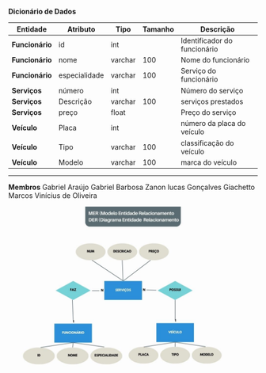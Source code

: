 **Dicionário de Dados**

|**Entidade**|**Atributo**|**Tipo**|**Tamanho**|**Descrição**|
|-|-|-|-|-|
|**Funcionário**|id|int||Identificador do funcionário|
|**Funcionário**|nome|varchar|100|Nome do funcionário|
|**Funcionário**|especialidade|varchar|100|Serviço do funcionário|
|**Serviços**|número|int||Número do serviço|
|**Serviços**|Descrição|varchar|100|serviços prestados|
|**Serviços**|preço|float||Preço do serviço|
|**Veículo**|Placa|int||número da placa do veículo|
|**Veículo**|Tipo|varchar|100|classificação do veículo|
|**Veículo**|Modelo|varchar|100|marca do veículo|

---------------------------------------------------------
**Membros**
Gabriel Araújo
Gabriel Barbosa Zanon
lucas Gonçalves Giachetto
Marcos Vinícius de Oliveira

<img src="Fluxograma Pedido Azul Cinza (1).jpg">